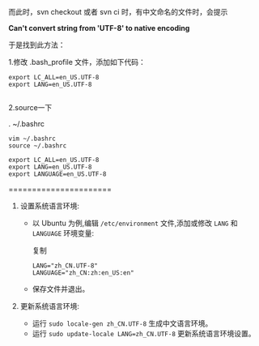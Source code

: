而此时，svn checkout 或者 svn ci 时，有中文命名的文件时，会提示

**Can't convert string from 'UTF-8' to native encoding**

于是找到此方法：

1.修改 .bash_profile 文件，添加如下代码：

```
export LC_ALL=en_US.UTF-8
export LANG=en_US.UTF-8
 	
```

 

2.source一下

. ~/.bashrc







```
vim ~/.bashrc
source ~/.bashrc
```

```
export LC_ALL=en_US.UTF-8
export LANG=en_US.UTF-8
export LANGUAGE=en_US.UTF-8
```

======================





1. 设置系统语言环境:

	- 以 Ubuntu 为例,编辑 `/etc/environment` 文件,添加或修改 `LANG` 和 `LANGUAGE` 环境变量:

		复制

		```
		LANG="zh_CN.UTF-8"
		LANGUAGE="zh_CN:zh:en_US:en"
		```

	- 保存文件并退出。

2. 更新系统语言环境:

	- 运行 `sudo locale-gen zh_CN.UTF-8` 生成中文语言环境。
	- 运行 `sudo update-locale LANG=zh_CN.UTF-8` 更新系统语言环境设置。
